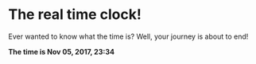 # The real time clock!

Ever wanted to know what the time is? Well, your journey is about to end!

**The time is Nov 05, 2017, 23:34**